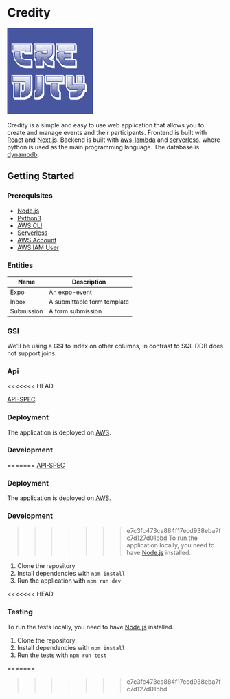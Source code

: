 # Credity

<img src="./logo.png" alt="logo" class="logo"/>

Credity is a simple and easy to use web application that allows you to
create and manage events and their participants. Frontend is built with
[React](https://reactjs.org/) and [Next.js](https://nextjs.org/).
Backend is built with [aws-lambda](https://aws.amazon.com/lambda/) and [serverless](https://serverless.com/).
where python is used as the main programming language. The database is [dynamodb](https://aws.amazon.com/dynamodb/).

## Getting Started

### Prerequisites

- [Node.js](https://nodejs.org/en/)
- [Python3](https://www.python.org/)
- [AWS CLI](https://aws.amazon.com/cli/)
- [Serverless](https://serverless.com/)
- [AWS Account](https://aws.amazon.com/)
- [AWS IAM User](https://docs.aws.amazon.com/IAM/latest/UserGuide/id_users_create.html)

### Entities

| Name | Description |
|---|---|
| Expo | An expo-event |
| Inbox | A submittable form template |
| Submission | A form submission |

### GSI

We'll be using a GSI to index on other columns, in contrast to SQL DDB does not support joins.

### Api
<<<<<<< HEAD

[API-SPEC](https://nahnova.github.io/Credity/)

### Deployment

The application is deployed on [AWS](https://aws.amazon.com/).

### Development

=======
[API-SPEC](https://nahnova.github.io/Credity/)

### Deployment
The application is deployed on [AWS](https://aws.amazon.com/).

### Development
>>>>>>> e7c3fc473ca884f17ecd938eba7fc7d127d01bbd
To run the application locally, you need to have [Node.js](https://nodejs.org/en/) installed.

1. Clone the repository
2. Install dependencies with `npm install`
3. Run the application with `npm run dev`

<<<<<<< HEAD
### Testing

To run the tests locally, you need to have [Node.js](https://nodejs.org/en/) installed.

1. Clone the repository
2. Install dependencies with `npm install`
3. Run the tests with `npm run test`

=======
>>>>>>> e7c3fc473ca884f17ecd938eba7fc7d127d01bbd
